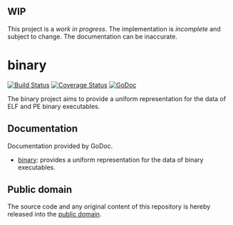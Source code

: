 ## WIP

This project is a *work in progress*. The implementation is *incomplete* and subject to change. The documentation can be inaccurate.

# binary

[![Build Status](https://travis-ci.org/mewrev/binary.svg?branch=master)](https://travis-ci.org/mewrev/binary)
[![Coverage Status](https://img.shields.io/coveralls/mewrev/binary.svg)](https://coveralls.io/r/mewrev/binary?branch=master)
[![GoDoc](https://godoc.org/github.com/mewrev/binary?status.svg)](https://godoc.org/github.com/mewrev/binary)

The binary project aims to provide a uniform representation for the data of ELF and PE binary executables.

## Documentation

Documentation provided by GoDoc.

- [binary]: provides a uniform representation for the data of binary executables.

[binary]: http://godoc.org/github.com/mewrev/binary

## Public domain

The source code and any original content of this repository is hereby released into the [public domain].

[public domain]: https://creativecommons.org/publicdomain/zero/1.0/
